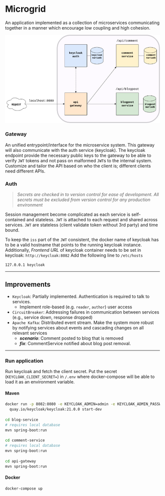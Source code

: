 # Microgrid

An application implemented as a collection of microservices communicating together
 in a manner which encourage low coupling and high cohesion.

![](images/arch.png)

### Gateway
An unified entrypoint/interface for the microservice system. 
This gateway will also communicate with the auth service (keycloak).
The keycloak endpoint provide the necessary public keys to the gateway to be able to
verify `JWT` tokens and not pass on malformed `JWT`s to the internal system.
Customize and tailor the API based on who the client is; 
different clients need different APIs.

### Auth

>*Secrets are checked in to version control for ease of development. 
All secrets must be excluded from version control for any production environment*

Session management become complicated as each service is self-contained and stateless.
`JWT` is attached to each request and shared across services. 
`JWT` are stateless (client validate token without 3rd party) and time bound. 

To keep the `iss` part of the `JWT` consistent, the docker name of keycloak has to be a
valid hostname that points to the running keycloak instance.
Additionally, *Frontend URL* of keycloak container needs to be set in keycloak: `http://keycloak:8082`
Add the following line to `/etc/hosts`
```
127.0.0.1 keycloak
```

---

## Improvements

- `Keycloak`: Partially implemented. Authentication is required to talk to services.
  - Implement role-based (e.g. `reader`, `author`) user access
- `CircuitBreaker`: Addressing failures in communication between services (e.g., service down, response dropped)
- `Apache Kafka`: Distributed event stream. Make the system more robust by notifying services about events 
and cascading changes on all relevant services
  - ***scenario***: Comment posted to blog that is removed
  - ***fix***: CommentService notified about blog post removal.

---

### Run application
Run keycloak and fetch the client secret. 
Put the secret (`KEYCLOAK_CLIENT_SECRET=`) in `/.env` 
where docker-compose will be able to load it as an environment variable.

#### Maven
```bash
docker run -p 8082:8080 -e KEYCLOAK_ADMIN=admin -e KEYCLOAK_ADMIN_PASSWORD=admin \
  quay.io/keycloak/keycloak:21.0.0 start-dev
  
cd blog-service
# requires local database
mvn spring-boot:run

cd comment-service
# requires local database
mvn spring-boot:run

cd api-gateway
mvn spring-boot:run
```

#### Docker
```bash
docker-compose up
```
